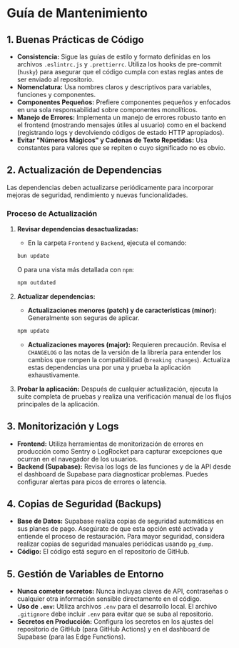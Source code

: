 # Guía de Mantenimiento

## 1. Buenas Prácticas de Código

*   **Consistencia:** Sigue las guías de estilo y formato definidas en los archivos `.eslintrc.js` y `.prettierrc`. Utiliza los hooks de pre-commit (`husky`) para asegurar que el código cumpla con estas reglas antes de ser enviado al repositorio.
*   **Nomenclatura:** Usa nombres claros y descriptivos para variables, funciones y componentes.
*   **Componentes Pequeños:** Prefiere componentes pequeños y enfocados en una sola responsabilidad sobre componentes monolíticos.
*   **Manejo de Errores:** Implementa un manejo de errores robusto tanto en el frontend (mostrando mensajes útiles al usuario) como en el backend (registrando logs y devolviendo códigos de estado HTTP apropiados).
*   **Evitar "Números Mágicos" y Cadenas de Texto Repetidas:** Usa constantes para valores que se repiten o cuyo significado no es obvio.

## 2. Actualización de Dependencias

Las dependencias deben actualizarse periódicamente para incorporar mejoras de seguridad, rendimiento y nuevas funcionalidades.

### Proceso de Actualización

1.  **Revisar dependencias desactualizadas:**
    *   En la carpeta `Frontend` y `Backend`, ejecuta el comando:
      ```bash
      bun update
      ```
      O para una vista más detallada con `npm`:
      ```bash
      npm outdated
      ```

2.  **Actualizar dependencias:**
    *   **Actualizaciones menores (patch) y de características (minor):** Generalmente son seguras de aplicar.
      ```bash
      npm update
      ```
    *   **Actualizaciones mayores (major):** Requieren precaución. Revisa el `CHANGELOG` o las notas de la versión de la librería para entender los cambios que rompen la compatibilidad (`breaking changes`). Actualiza estas dependencias una por una y prueba la aplicación exhaustivamente.

3.  **Probar la aplicación:** Después de cualquier actualización, ejecuta la suite completa de pruebas y realiza una verificación manual de los flujos principales de la aplicación.

## 3. Monitorización y Logs

*   **Frontend:** Utiliza herramientas de monitorización de errores en producción como Sentry o LogRocket para capturar excepciones que ocurran en el navegador de los usuarios.
*   **Backend (Supabase):** Revisa los logs de las funciones y de la API desde el dashboard de Supabase para diagnosticar problemas. Puedes configurar alertas para picos de errores o latencia.

## 4. Copias de Seguridad (Backups)

*   **Base de Datos:** Supabase realiza copias de seguridad automáticas en sus planes de pago. Asegúrate de que esta opción esté activada y entiende el proceso de restauración. Para mayor seguridad, considera realizar copias de seguridad manuales periódicas usando `pg_dump`.
*   **Código:** El código está seguro en el repositorio de GitHub.

## 5. Gestión de Variables de Entorno

*   **Nunca cometer secretos:** Nunca incluyas claves de API, contraseñas o cualquier otra información sensible directamente en el código.
*   **Uso de `.env`:** Utiliza archivos `.env` para el desarrollo local. El archivo `.gitignore` debe incluir `.env` para evitar que se suba al repositorio.
*   **Secretos en Producción:** Configura los secretos en los ajustes del repositorio de GitHub (para GitHub Actions) y en el dashboard de Supabase (para las Edge Functions).
